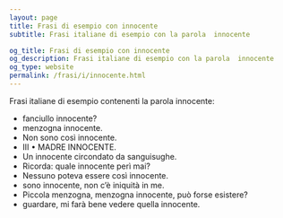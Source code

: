 ```yaml
---
layout: page
title: Frasi di esempio con innocente 
subtitle: Frasi italiane di esempio con la parola  innocente

og_title: Frasi di esempio con innocente 
og_description: Frasi italiane di esempio con la parola  innocente
og_type: website
permalink: /frasi/i/innocente.html
---
```


Frasi italiane di esempio contenenti la parola innocente:


- fanciullo innocente?
- menzogna innocente.
- Non sono così innocente.
- III • MADRE INNOCENTE.
- Un innocente circondato da sanguisughe.
- Ricorda: quale innocente perì mai?
- Nessuno poteva essere così innocente.
- sono innocente, non c’è iniquità in me.
- Piccola menzogna, menzogna innocente, può forse esistere?
- guardare, mi farà bene vedere quella innocente.
